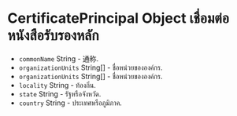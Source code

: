 # CertificatePrincipal Object เชื่อมต่อ หนังสือรับรองหลัก

* `commonName` String - 通称.
* `organizationUnits` String[] - ชื่อหน่วยขององค์กร.
* `organizationUnits` String[] - ชื่อหน่วยขององค์กร.
* `locality` String - ท้องถิ่น.
* `state` String - รัฐหรือจังหวัด.
* `country` String - ประเทศหรือภูมิภาค.
